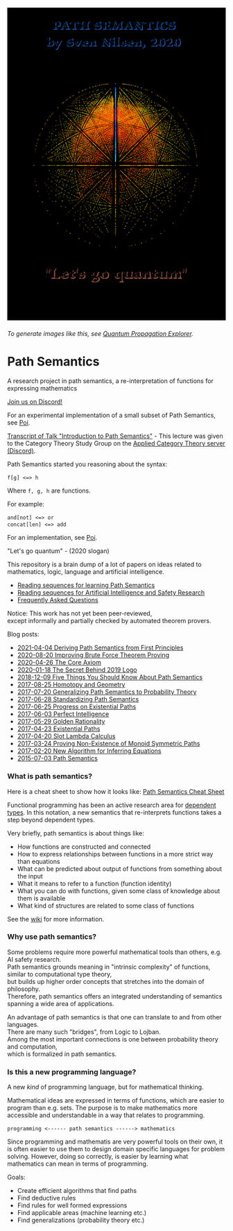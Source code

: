 ![and-andor](./images/and-andor.png)

###### To generate images like this, see [Quantum Propagation Explorer](https://github.com/advancedresearch/path_semantics/blob/master/dyon_experiments/quantum_propagation/).

# Path Semantics
A research project in path semantics, a re-interpretation of functions for expressing mathematics

[Join us on Discord!](https://discord.gg/JkrhJJRBR2)

For an experimental implementation of a small subset of Path Semantics, see [Poi](https://crates.io/crates/poi).

[Transcript of Talk "Introduction to Path Semantics"](https://github.com/advancedresearch/path_semantics/blob/master/lectures/introduction-to-path-semantics/transcript-of-introduction-to-path-semantics.pdf) - This lecture was given to the Category Theory Study Group on the [Applied Category Theory server (Discord)](https://discord.com/invite/hTEpgYv).

Path Semantics started you reasoning about the syntax:

```text
f[g] <=> h
```

Where `f, g, h` are functions.

For example:

```text
and[not] <=> or
concat[len] <=> add
```

For an implementation, see [Poi](https://crates.io/crates/poi).

"Let's go quantum" - (2020 slogan)

This repository is a brain dump of a lot of papers on ideas related to mathematics, logic, language and artificial intelligence.  

- [Reading sequences for learning Path Semantics](./sequences.md)
- [Reading sequences for Artificial Intelligence and Safety Research](./ai-sequences.md)
- [Frequently Asked Questions](https://github.com/advancedresearch/path_semantics/blob/master/faq.md)

Notice: This work has not yet been peer-reviewed,  
except informally and partially checked by automated theorem provers.

Blog posts:

- [2021-04-04 Deriving Path Semantics from First Principles](https://advancedresearch.github.io/blog/2021-04-04-deriving-path-semantics-from-first-principles)
- [2020-08-20 Improving Brute Force Theorem Proving](https://github.com/advancedresearch/advancedresearch.github.io/blob/master/blog/2020-08-20-improving-brute-force-theorem-proving.md)
- [2020-04-26 The Core Axiom](https://github.com/advancedresearch/advancedresearch.github.io/blob/master/blog/2020-04-26-the-core-axiom.md)
- [2020-01-18 The Secret Behind 2019 Logo](https://github.com/advancedresearch/advancedresearch.github.io/blob/master/blog/2020-01-18-the-secret-behind-the-2019-logo.md)
- [2018-12-09 Five Things You Should Know About Path Semantics](https://github.com/advancedresearch/advancedresearch.github.io/blob/master/blog/2018-12-09-five-things-you-should-know-about-path-semantics.md)
- [2017-08-25 Homotopy and Geometry](https://github.com/advancedresearch/advancedresearch.github.io/blob/master/blog/2017-08-25-homotopy-and-geometry.md)
- [2017-07-20 Generalizing Path Semantics to Probability Theory](https://github.com/advancedresearch/advancedresearch.github.io/blob/master/blog/2017-07-20-generalizing-path-semantics-to-probability-theory.md)
- [2017-06-28 Standardizing Path Semantics](https://github.com/advancedresearch/advancedresearch.github.io/blob/master/blog/2017-06-28-standardizing-path-semantics.md)
- [2017-06-25 Progress on Existential Paths](https://github.com/advancedresearch/advancedresearch.github.io/blob/master/blog/2017-06-25-progress-on-existential-paths.md)
- [2017-06-03 Perfect Intelligence](https://github.com/advancedresearch/advancedresearch.github.io/blob/master/blog/2017-06-03-perfect-intelligence.md)
- [2017-05-29 Golden Rationality](https://github.com/advancedresearch/advancedresearch.github.io/blob/master/blog/2017-05-29-golden-rationality.md)
- [2017-04-23 Existential Paths](http://blog.piston.rs/2017/04/23/existential-paths/)
- [2017-04-20 Slot Lambda Calculus](http://blog.piston.rs/2017/04/20/slot-lambda-calculus/)
- [2017-03-24 Proving Non-Existence of Monoid Symmetric Paths](http://blog.piston.rs/2017/03/24/proving-non-existence-of-monoid-symmetric-paths/)
- [2017-02-20 New Algorithm for Inferring Equations](http://blog.piston.rs/2017/02/20/new-algorithm-for-inferring-equations/)
- [2015-07-03 Path Semantics](http://blog.piston.rs/2015/07/03/path-semantics/)

### What is path semantics?

Here is a cheat sheet to show how it looks like: [Path Semantics Cheat Sheet](https://github.com/advancedresearch/path_semantics/blob/master/papers-wip/path-semantics-cheat-sheet.pdf)

Functional programming has been an active research area for [dependent types](https://en.wikipedia.org/wiki/Dependent_type).
In this notation, a new semantics that re-interprets functions takes a step beyond dependent types.

Very briefly, path semantics is about things like:

- How functions are constructed and connected
- How to express relationships between functions in a more strict way than equations
- What can be predicted about output of functions from something about the input
- What it means to refer to a function (function identity)
- What you can do with functions, given some class of knowledge about them is available
- What kind of structures are related to some class of functions

See the [wiki](https://github.com/advancedresearch/path_semantics/wiki) for more information.

### Why use path semantics?

Some problems require more powerful mathematical tools than others, e.g. AI safety research.  
Path semantics grounds meaning in "intrinsic complexity" of functions, similar to computational type theory,  
but builds up higher order concepts that stretches into the domain of philosophy.  
Therefore, path semantics offers an integrated understanding of semantics spanning a wide area of applications.

An advantage of path semantics is that one can translate to and from other languages.  
There are many such "bridges", from Logic to Lojban.  
Among the most important connections is one between probability theory and computation,  
which is formalized in path semantics.

### Is this a new programming language?

A new *kind* of programming language, but for mathematical thinking.

Mathematical ideas are expressed in terms of functions, which are easier to program than e.g. sets.
The purpose is to make mathematics more accessible and understandable in a way that relates to programming.

```
programming <------ path semantics ------> mathematics
```

Since programming and mathematis are very powerful tools on their own,
it is often easier to use them to design domain specific languages for problem solving.
However, doing so correctly, is easier by learning what mathematics can mean in terms of programming.

Goals:

- Create efficient algorithms that find paths
- Find deductive rules
- Find rules for well formed expressions
- Find applicable areas (machine learning etc.)
- Find generalizations (probability theory etc.)
